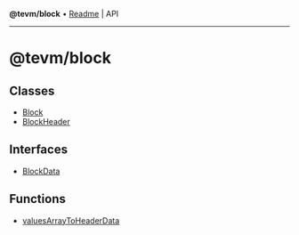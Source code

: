 **@tevm/block** • [Readme](README.md) \| API

***

# @tevm/block

## Classes

- [Block](classes/Block.md)
- [BlockHeader](classes/BlockHeader.md)

## Interfaces

- [BlockData](interfaces/BlockData.md)

## Functions

- [valuesArrayToHeaderData](functions/valuesArrayToHeaderData.md)
